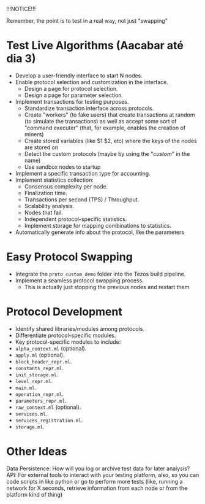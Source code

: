 !!!NOTICE!!!

Remember, the point is to test in a real way, not just "swapping"


# Test Live Algorithms (Aacabar até dia 3)
- Develop a user-friendly interface to start N nodes.
- Enable protocol selection and customization in the interface.
     - Design a page for protocol selection.
     - Design a page for parameter selection.
- Implement transactions for testing purposes.
    - Standardize transaction interface across protocols.
    - Create "workers" (to fake users) that create transactions at random (to simulate the transactions) as well as accept some sort of "command executer" (that, for example, enables the creation of miners)
    - Create stored variables (like $1 $2, etc) where the keys of the nodes are stored on
    - Detect the custom protocols (maybe by using the "_custom_" in the name) 
    - Use sandbox nodes to startup
- Implement a specific transaction type for accounting.
- Implement statistics collection:
     - Consensus complexity per node.
     - Finalization time.
     - Transactions per second (TPS) / Throughput.
     - Scalability analysis.
     - Nodes that fail.
     - Independent protocol-specific statistics.
    - Implement storage for mapping combinations to statistics.
- Automatically generate info about the protocol, like the parameters 

 
# Easy Protocol Swapping
   - Integrate the `proto_custom_demo` folder into the Tezos build pipeline.
   - Implement a seamless protocol swapping process.
      - This is actually just stopping the previous nodes and restart them

# Protocol Development
   - Identify shared libraries/modules among protocols.
   - Differentiate protocol-specific modules.
   - Key protocol-specific modules to include:
   - `alpha_context.ml` (optional).
   - `apply.ml` (optional).
   - `block_header_repr.ml`.
   - `constants_repr.ml`.
   - `init_storage.ml`.
   - `level_repr.ml`.
   - `main.ml`.
   - `operation_repr.ml`.
   - `parameters_repr.ml`.
   - `raw_context.ml` (optional).
   - `services.ml`.
   - `services_registration.ml`.
   - `storage.ml`.

# Other Ideas
Data Persistence: How will you log or archive test data for later analysis?
API: For external tools to interact with your testing platform, also, so you can code scripts in like python or go to perform more tests (like, running a network for X seconds, retrieve information from each node or from the platform kind of thing)

